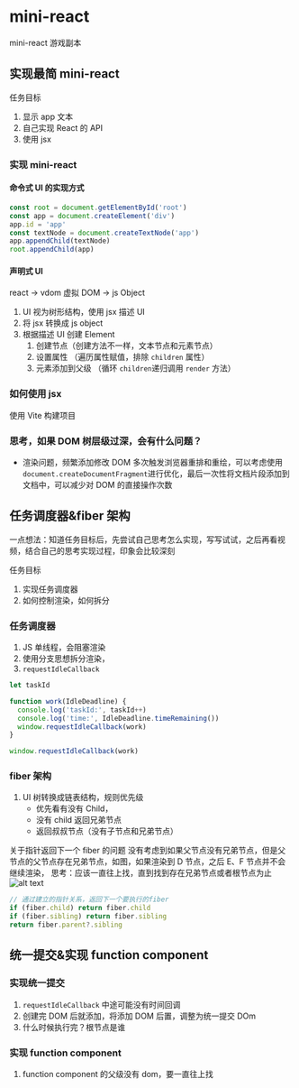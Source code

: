 # mini-react

mini-react 游戏副本

## 实现最简 mini-react

任务目标

1. 显示 app 文本
2. 自己实现 React 的 API
3. 使用 jsx

### 实现 mini-react

#### 命令式 UI 的实现方式

```js
const root = document.getElementById('root')
const app = document.createElement('div')
app.id = 'app'
const textNode = document.createTextNode('app')
app.appendChild(textNode)
root.appendChild(app)
```

#### 声明式 UI

react -> vdom 虚拟 DOM -> js Object

1. UI 视为树形结构，使用 jsx 描述 UI
2. 将 jsx 转换成 js object
3. 根据描述 UI 创建 Element
   1. 创建节点（创建方法不一样，文本节点和元素节点）
   2. 设置属性 （遍历属性赋值，排除 `children` 属性）
   3. 元素添加到父级 （循环 `children`递归调用 `render` 方法）

### 如何使用 jsx

使用 Vite 构建项目

### 思考，如果 DOM 树层级过深，会有什么问题？

- 渲染问题，频繁添加修改 DOM 多次触发浏览器重排和重绘，可以考虑使用`document.createDocumentFragment`进行优化，最后一次性将文档片段添加到文档中，可以减少对 DOM 的直接操作次数

## 任务调度器&fiber 架构

一点想法：知道任务目标后，先尝试自己思考怎么实现，写写试试，之后再看视频，结合自己的思考实现过程，印象会比较深刻

任务目标

1. 实现任务调度器
2. 如何控制渲染，如何拆分

### 任务调度器

1. JS 单线程，会阻塞渲染
2. 使用分支思想拆分渲染，
3. `requestIdleCallback`

```js
let taskId

function work(IdleDeadline) {
  console.log('taskId:', taskId++)
  console.log('time:', IdleDeadline.timeRemaining())
  window.requestIdleCallback(work)
}

window.requestIdleCallback(work)
```

### fiber 架构

1. UI 树转换成链表结构，规则优先级
   - 优先看有没有 Child，
   - 没有 child 返回兄弟节点
   - 返回叔叔节点（没有子节点和兄弟节点）

关于指针返回下一个 fiber 的问题
没有考虑到如果父节点没有兄弟节点，但是父节点的父节点存在兄弟节点，如图，如果渲染到 D 节点，之后 E、F 节点并不会继续渲染，
思考：应该一直往上找，直到找到存在兄弟节点或者根节点为止
![alt text](img.png)

```js
// 通过建立的指针关系，返回下一个要执行的fiber
if (fiber.child) return fiber.child
if (fiber.sibling) return fiber.sibling
return fiber.parent?.sibling
```

## 统一提交&实现 function component

### 实现统一提交

1. `requestIdleCallback` 中途可能没有时间回调
2. 创建完 DOM 后就添加，将添加 DOM 后置，调整为统一提交 DOm
3. 什么时候执行完？根节点是谁

### 实现 function component

1. function component 的父级没有 dom，要一直往上找
